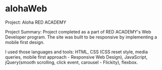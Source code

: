 # alohaWeb

Project: Aloha RED ACADEMY

Project Summary:
Project completed as a part of RED ACADEMY's Web Developer program. The site was built to be responsive by implementing a mobile first design.

I used those languages and tools:
HTML, CSS (CSS reset style, media queries, mobile first approach - Responsive Web Design), JavaScript, jQuery(smooth scrolling, click event, carousel - Flickity), flexbox.
